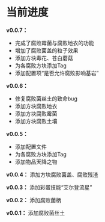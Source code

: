# 当前进度
**v0.0.7：**
* 完成了腐败霉菌与腐败地衣的功能
* 增加了腐败菌盖的粒子效果
* 添加方块毒花、苍白蘑菇
* 为各腐败方块添加Tag
* 添加配置项“是否允许腐败影响基岩”

**v0.0.6：**
* 修复腐败菌丝土的致命bug
* 添加方块腐败地衣
* 添加方块腐败霉菌
* 添加方块腐败土壤

**v0.0.5：** 
* 添加配置文件
* 为各腐败方块添加Tag
* 添加物品天降之物

**v0.0.4：** 添加方块腐败菌盖、腐败残渣

**v0.0.3：** 添加彩蛋技能“艾尔登流星”

**v0.0.2：** 添加腐败菌柄

**v0.0.1：** 添加腐败菌丝土